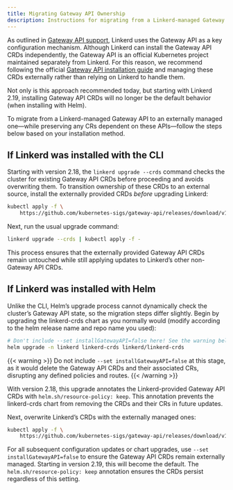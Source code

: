 ```yaml
---
title: Migrating Gateway API Ownership
description: Instructions for migrating from a Linkerd-managed Gateway API to an externally managed Gateway API, ensuring no loss of dependent CRs during the transition.
---
```


As outlined in [Gateway API support](../features/gateway-api/), Linkerd uses
the Gateway API as a key configuration mechanism. Although Linkerd can install
the Gateway API CRDs independently, the Gateway API is an official Kubernetes
project maintained separately from Linkerd. For this reason, we recommend
following the official [Gateway API installation
guide](https://gateway-api.sigs.k8s.io/guides/#installing-gateway-api) and
managing these CRDs externally rather than relying on Linkerd to handle them.

Not only is this approach recommended today, but starting with Linkerd 2.19,
installing Gateway API CRDs will no longer be the default behavior (when
installing with Helm).

To migrate from a Linkerd-managed Gateway API to an externally managed one—while
preserving any CRs dependent on these APIs—follow the steps below based on your
installation method.

## If Linkerd was installed with the CLI

Starting with version 2.18, the `linkerd upgrade --crds` command checks the
cluster for existing Gateway API CRDs before proceeding and avoids overwriting
them. To transition ownership of these CRDs to an external source, install the
externally provided CRDs _before_ upgrading Linkerd:

```bash
kubectl apply -f \
    https://github.com/kubernetes-sigs/gateway-api/releases/download/v1.1.1/experimental-install.yaml
```

Next, run the usual upgrade command:

```bash
linkerd upgrade --crds | kubectl apply -f -
```

This process ensures that the externally provided Gateway API CRDs remain
untouched while still applying updates to Linkerd’s other non-Gateway API CRDs.

## If Linkerd was installed with Helm

Unlike the CLI, Helm’s upgrade process cannot dynamically check the cluster’s
Gateway API state, so the migration steps differ slightly. Begin by upgrading
the linkerd-crds chart as you normally would (modify according to the helm
release name and repo name you used):

```bash
# Don't include --set installGatewayAPI=false here! See the warning below.
helm upgrade -n linkerd linkerd-crds linkerd/linkerd-crds
```

{{< warning >}}
Do not include `--set installGatewayAPI=false` at this stage, as it would delete
the Gateway API CRDs and their associated CRs, disrupting any defined policies
and routes.
{{< /warning >}}

With version 2.18, this upgrade annotates the Linkerd-provided Gateway API CRDs
with `helm.sh/resource-policy: keep`. This annotation prevents the linkerd-crds
chart from removing the CRDs and their CRs in future updates.

Next, overwrite
Linkerd’s CRDs with the externally managed ones:

```bash
kubectl apply -f \
    https://github.com/kubernetes-sigs/gateway-api/releases/download/v1.1.1/experimental-install.yaml
```

For all subsequent configuration updates or chart upgrades, use `--set
installGatewayAPI=false` to ensure the Gateway API CRDs remain externally
managed. Starting in version 2.19, this will become the default. The
`helm.sh/resource-policy: keep` annotation ensures the CRDs persist regardless
of this setting.
